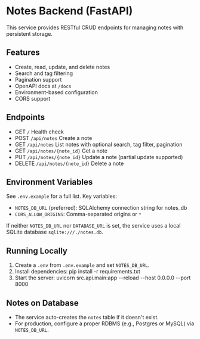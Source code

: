 # Notes Backend (FastAPI)

This service provides RESTful CRUD endpoints for managing notes with persistent storage.

## Features
- Create, read, update, and delete notes
- Search and tag filtering
- Pagination support
- OpenAPI docs at `/docs`
- Environment-based configuration
- CORS support

## Endpoints
- GET `/` Health check
- POST `/api/notes` Create a note
- GET `/api/notes` List notes with optional search, tag filter, pagination
- GET `/api/notes/{note_id}` Get a note
- PUT `/api/notes/{note_id}` Update a note (partial update supported)
- DELETE `/api/notes/{note_id}` Delete a note

## Environment Variables
See `.env.example` for a full list. Key variables:
- `NOTES_DB_URL` (preferred): SQLAlchemy connection string for notes_db
- `CORS_ALLOW_ORIGINS`: Comma-separated origins or `*`

If neither `NOTES_DB_URL` nor `DATABASE_URL` is set, the service uses a local SQLite database `sqlite:///./notes.db`.

## Running Locally
1. Create a `.env` from `.env.example` and set `NOTES_DB_URL`.
2. Install dependencies:
   pip install -r requirements.txt
3. Start the server:
   uvicorn src.api.main:app --reload --host 0.0.0.0 --port 8000

## Notes on Database
- The service auto-creates the `notes` table if it doesn't exist.
- For production, configure a proper RDBMS (e.g., Postgres or MySQL) via `NOTES_DB_URL`.
